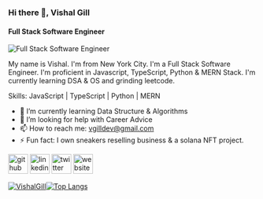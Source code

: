 ### Hi there 👋, Vishal Gill
#### Full Stack Software Engineer
![Full Stack Software Engineer](https://media-exp1.licdn.com/dms/image/C4E16AQFDadJtraBMUA/profile-displaybackgroundimage-shrink_350_1400/0/1668277449477?e=1674086400&v=beta&t=nFO7-zAs4sRZo3Qg73eSS4_2eTf7n7KKwhz_uc0f1JM)

My name is Vishal. I'm from New York City. I'm a Full Stack Software Engineer. I'm proficient in Javascript, TypeScript, Python & MERN Stack. I'm currently learning DSA & OS and grinding leetcode.

Skills: JavaScript | TypeScript | Python | MERN

- 🌱 I’m currently learning Data Structure & Algorithms  
- 🤔 I’m looking for help with Career Advice 
- 📫 How to reach me: vgilldev@gmail.com 
- ⚡ Fun fact: I own sneakers reselling business & a solana NFT project. 


[<img src='https://cdn.jsdelivr.net/npm/simple-icons@3.0.1/icons/github.svg' alt='github' height='40'>](https://github.com/https://github.com/VishalGill)  [<img src='https://cdn.jsdelivr.net/npm/simple-icons@3.0.1/icons/linkedin.svg' alt='linkedin' height='40'>](https://www.linkedin.com/in/https://www.linkedin.com/in/vgilldev//)  [<img src='https://cdn.jsdelivr.net/npm/simple-icons@3.0.1/icons/twitter.svg' alt='twitter' height='40'>](https://twitter.com/https://twitter.com/VGillDev)  [<img src='https://cdn.jsdelivr.net/npm/simple-icons@3.0.1/icons/icloud.svg' alt='website' height='40'>](www.vishalgill.com)  



[![VishalGill](https://github-readme-stats.vercel.app/api?username=VishalGill)](https://github.com/VishalGill/github-readme-stats)[![Top Langs](https://github-readme-stats.vercel.app/api/top-langs/?username=VishalGill&layout=compact)](https://github.com/VishalGill/github-readme-stats)
